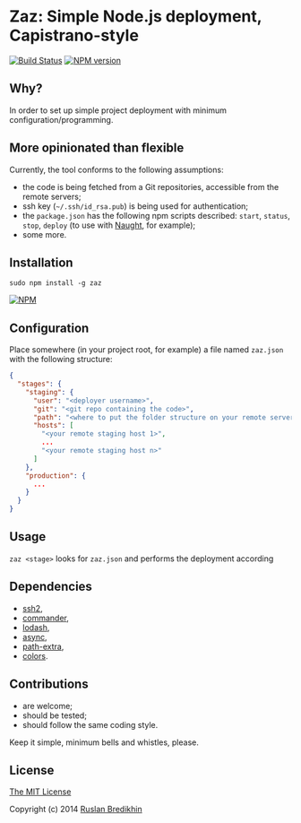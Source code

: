 # Zaz: Simple Node.js deployment, Capistrano-style

[![Build Status](https://travis-ci.org/bredikhin/zaz.png?branch=master)](https://travis-ci.org/bredikhin/zaz)
[![NPM version](https://badge.fury.io/js/zaz.png)](http://badge.fury.io/js/zaz)

## Why?

In order to set up simple project deployment with minimum
configuration/programming.

## More opinionated than flexible

Currently, the tool conforms to the following assumptions:

- the code is being fetched from a Git repositories, accessible from the
remote servers;
- ssh key (`~/.ssh/id_rsa.pub`) is being used for authentication;
- the `package.json` has the following npm scripts described: `start`,
`status`, `stop`, `deploy` (to use with
[Naught](https://github.com/andrewrk/naught), for example);
- some more.

## Installation

`sudo npm install -g zaz`

[![NPM](https://nodei.co/npm/zaz.png)](https://nodei.co/npm/zaz/)

## Configuration

Place somewhere (in your project root, for example) a file named `zaz.json`
with the following structure:

```json
{
  "stages": {
    "staging": {
      "user": "<deployer username>",
      "git": "<git repo containing the code>",
      "path": "<where to put the folder structure on your remote server>",
      "hosts": [
        "<your remote staging host 1>",
        ...
        "<your remote staging host n>"
      ]
    },
    "production": {
      ...
    }
  }
}
```

## Usage

`zaz <stage>` looks for `zaz.json` and performs the deployment according


## Dependencies

- [ssh2](https://www.npmjs.org/package/ssh2),
- [commander](https://www.npmjs.org/package/commander),
- [lodash](https://www.npmjs.org/package/lodash),
- [async](https://www.npmjs.org/package/async),
- [path-extra](https://www.npmjs.org/package/path-extra),
- [colors](https://www.npmjs.org/package/colors).

## Contributions

* are welcome;
* should be tested;
* should follow the same coding style.

Keep it simple, minimum bells and whistles, please.

## License

[The MIT License](http://opensource.org/licenses/MIT)

Copyright (c) 2014 [Ruslan Bredikhin](http://www.ruslanbredikhin.com/)
